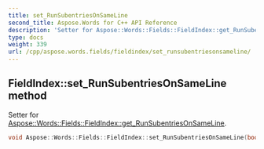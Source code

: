 ```yaml
---
title: set_RunSubentriesOnSameLine
second_title: Aspose.Words for C++ API Reference
description: 'Setter for Aspose::Words::Fields::FieldIndex::get_RunSubentriesOnSameLine.'
type: docs
weight: 339
url: /cpp/aspose.words.fields/fieldindex/set_runsubentriesonsameline/
---
```

## FieldIndex::set_RunSubentriesOnSameLine method


Setter for [Aspose::Words::Fields::FieldIndex::get_RunSubentriesOnSameLine](../get_runsubentriesonsameline/).

```cpp
void Aspose::Words::Fields::FieldIndex::set_RunSubentriesOnSameLine(bool value)
```


